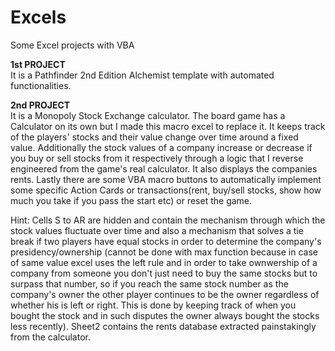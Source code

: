 # Excels
Some Excel projects with VBA

**1st PROJECT**  
It is a Pathfinder 2nd Edition Alchemist template with automated functionalities.

**2nd PROJECT**  
It is a Monopoly Stock Exchange calculator. The board game has a Calculator on its own but I made this macro excel to replace it. It keeps track of the players' stocks and their value change over time around a fixed value. Additionally the stock values of a company increase or decrease if you buy or sell stocks from it respectively through a logic that I reverse engineered from the game's real calculator. It also displays the companies rents. Lastly there are some VBA macro buttons to automatically implement some specific Action Cards or transactions(rent, buy/sell stocks, show how much you take if you pass the start etc) or reset the game.

Hint: Cells S to AR are hidden and contain the mechanism through which the stock values fluctuate over time and also a mechanism that solves a tie break if two players have equal stocks in order to determine the company's presidency/ownership (cannot be done with max function because in case of same value excel uses the left rule and in order to take ownwership of a company from someone you don't just need to buy the same stocks but to surpass that number, so if you reach the same stock number as the company's owner the other player continues to be the owner regardless of whether his is left or right. This is done by keeping track of when you bought the stock and in such disputes the owner always bought the stocks less recently). Sheet2 contains the rents database extracted painstakingly from the calculator.
